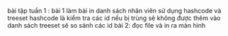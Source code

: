 bài tập tuần 1 : 
bài 1
làm bài in danh sách nhân viên sử dụng hashcode và treeset
hashcode là kiểm tra các id nếu bị trùng sẽ không được thêm vào danh sách
treeset sẽ so sánh các id
bài 2:
 đọc file và in ra màn hình
